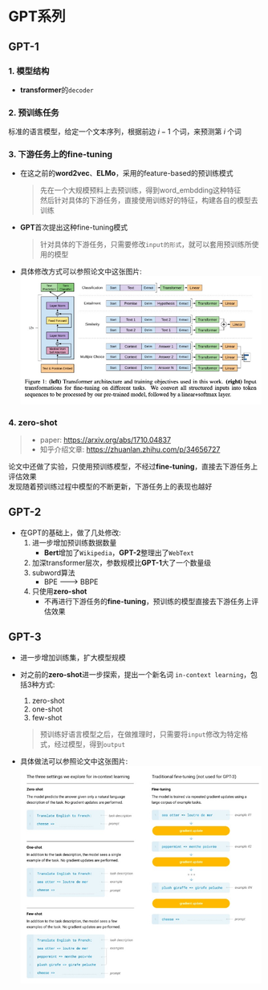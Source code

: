 # GPT系列

## GPT-1
### 1. 模型结构
- **transformer**的`decoder`

### 2. 预训练任务
标准的语言模型，给定一个文本序列，根据前边 $i-1$ 个词，来预测第 $i$ 个词

### 3. 下游任务上的fine-tuning
- 在这之前的**word2vec**、**ELMo**，采用的feature-based的预训练模式
    > 先在一个大规模预料上去预训练，得到word_embdding这种特征  
    > 然后针对具体的下游任务，直接使用训练好的特征，构建各自的模型去训练
- **GPT**首次提出这种fine-tuning模式
    > 针对具体的下游任务，只需要修改`input的形式`，就可以套用预训练所使用的模型
- 具体修改方式可以参照论文中这张图片:
    ![GPT_1_fine_tuning.jpg](jpgs/GPT_1_fine_tuning.jpg) 

### 4. zero-shot
> - paper: https://arxiv.org/abs/1710.04837  
> - 知乎介绍文章: https://zhuanlan.zhihu.com/p/34656727

论文中还做了实验，只使用预训练模型，不经过**fine-tuning**，直接去下游任务上评估效果  
发现随着预训练过程中模型的不断更新，下游任务上的表现也越好

## GPT-2
- 在GPT的基础上，做了几处修改:
    1. 进一步增加预训练数据数量
        - **Bert**增加了`Wikipedia`，**GPT-2**整理出了`WebText`
    2. 加深transformer层次，参数规模比**GPT-1**大了一个数量级
    3. subword算法
        - BPE ---> BBPE
    4. 只使用**zero-shot**
        - 不再进行下游任务的**fine-tuning**，预训练的模型直接去下游任务上评估效果

## GPT-3
- 进一步增加训练集，扩大模型规模
- 对之前的**zero-shot**进一步探索，提出一个新名词 `in-context learning`，包括3种方式:
    1. zero-shot
    2. one-shot
    3. few-shot

    > 预训练好语言模型之后，在做推理时，只需要将`input`修改为特定格式，经过模型，得到`output`

- 具体做法可以参照论文中这张图片:
    ![GPT_3_in_context_learning.jpg](jpgs/GPT_3_in_context_learning.jpg) 
